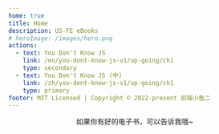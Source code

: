 ```yaml
---
home: true
title: Home
description: US-FE eBooks
# heroImage: /images/hero.png
actions:
  - text: You Don't Know JS
    link: /en/you-dont-know-js-v1/up-going/ch1
    type: secondary
  - text: You Don't Know JS (中)
    link: /zh/you-dont-know-js-v1/up-going/ch1
    type: primary 
footer: MIT Licensed | Copyright © 2022-present 前端小鱼二
---
```


<p style="text-align: center">如果你有好的电子书，可以告诉我哦~</p>

<!-- <Vssue :title="$title" /> -->